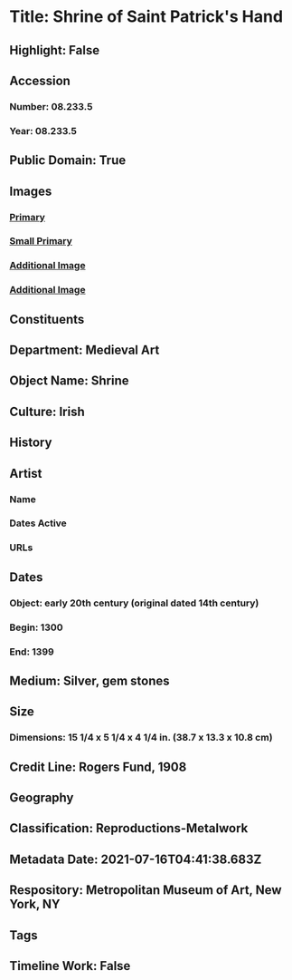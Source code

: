 # Title: Shrine of Saint Patrick's Hand
## Highlight: False
## Accession
### Number: 08.233.5
### Year: 08.233.5
## Public Domain: True
## Images
### [Primary](https://images.metmuseum.org/CRDImages/md/original/tem082335s1.jpg)
### [Small Primary](https://images.metmuseum.org/CRDImages/md/web-large/tem082335s1.jpg)
### [Additional Image](https://images.metmuseum.org/CRDImages/md/original/tem082335s2.jpg)
### [Additional Image](https://images.metmuseum.org/CRDImages/md/original/tem082335s3.jpg)
## Constituents
## Department: Medieval Art
## Object Name: Shrine
## Culture: Irish
## History
## Artist
### Name
### Dates Active
### URLs
## Dates
### Object: early 20th century (original dated 14th century)
### Begin: 1300
### End: 1399
## Medium: Silver, gem stones
## Size
### Dimensions: 15 1/4 x 5 1/4 x 4 1/4 in.  (38.7 x 13.3 x 10.8 cm)
## Credit Line: Rogers Fund, 1908
## Geography
## Classification: Reproductions-Metalwork
## Metadata Date: 2021-07-16T04:41:38.683Z
## Respository: Metropolitan Museum of Art, New York, NY
## Tags
## Timeline Work: False